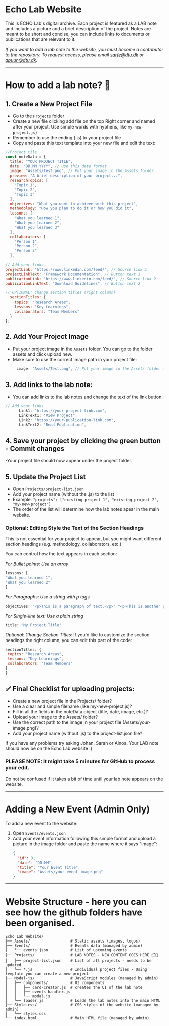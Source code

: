 # Echo Lab Website

This is ECHO Lab's digital archive. Each project is featured as a LAB note and includes a picture and a brief description of the project. Notes are meant to be short and concise, you can include links to documents or publications that are relevant to it.

*If you want to add a lab note to the website, you must become a contributor to the repository. To request access, please email sarfe@dtu.dk or apuun@dtu.dk.*

---

# How to add a lab note? 📝

## 1. Create a New Project File
   - Go to the `Projects` folder
   - Create a new file clicking add file on the top Right corner and named after your project. Use simple words with hyphens, like `my-new-project.js`)
   - Remember to use the ending (.js) to your project file
   - Copy and paste this text template into your new file and edit the text:

   ```javascript
   //Project tile
   const noteData = {
     title: "YOUR PROJECT TITLE",
     date: "DD.MM.YYYY", // Use this date format
     image: "Assets/Test.png", // Put your image in the Assets folder
     preview: "A brief description of your project...",
     researchTopics: [
       "Topic 1",
       "Topic 2",
       "Topic 3"
     ],
     objectives: "What you want to achieve with this project",
     methodology: "How you plan to do it or how you did it",
     lessons: [
       "What you learned 1",
       "What you learned 2",
       "What you learned 3"
     ],
     collaborators: [
       "Person 1",
       "Person 2",
       "Person 3"
     ],

// Add your links
   projectLink: "https://www.linkedin.com/feed/", // Source link 1
   projectLinkText: "Framework Documentation", // Button text 1
   publicationLink: "https://www.linkedin.com/feed/", // Source link 2
   publicationLinkText: "Download Guidelines", // Button text 2

// OPTIONAL: Change section titles (right column)
     sectionTitles: {
       topics: "Research Areas",
       lessons: "Key Learnings",
       collaborators: "Team Members"
     }
   };
   ```

## **2. Add Your Project Image**
   - Put your project image in the `Assets` folder. You can go to the folder assets and click upload new.
   - Make sure to use the correct image path in your project file:
     
```javascript
     image: "Assets/Test.png", // Put your image in the Assets folder and copy the name here
```

## **3. Add links to the lab note**:
   - You can add links to the lab notes and change the text of the link button.

```javascript
// Add your links
      Link1: "https://your-project-link.com",
      LinkText1: "View Project",
      Link2: "https://your-publication-link.com",
      LinkText2: "Read Publication",
```

## **4. Save your project by clicking the green button - Commit changes**
   -Your project file should now appear under the project folder.

## **5. Update the Project List**
   - Open `Projects/project-list.json`
   - Add your project name (without the .js) to the list
   - Example: `"projects": ["existing-project-1", "existing-project-2", "my-new-project"]`
   - The order of the list will determine how the lab notes apear in the main website.
     
### **Optional: Editing Style the Text of the Section Headings**

This is not essential for your project to appear, but you might want different section headings (e.g. methodology, collaborators, etc.)

You can control how the text appears in each section:

*For Bullet points: Use an array*

   ```javascript
   lessons: [
  "What you learned 1",
  "What you learned 2"
]
  ```
   
*For Paragraphs: Use a string with p tags*

   ```javascript
objectives: "<p>This is a paragraph of text.</p>" "<p>This is another piece of text.</p>" 
  ```

*For Single-line text: Use a plain string*

   ```javascript   
title: "My Project Title"
 ```

*Optional: Change Section Titles*: If you'd like to customize the section headings the right column, you can edit this part of the code:

   ```javascript
  sectionTitles: {
    topics: "Research Areas",
    lessons: "Key Learnings",
    collaborators: "Team Members"
  }
} 
 ```


## ✅ Final Checklist for uploading projects:

 - Create a new project file in the Projects/ folder?
 - Use a clear and simple filename (like my-new-project.js)?
 - Fill in all the fields in the noteData object (title, date, image, etc.)?
 - Upload your image to the Assets/ folder?
 - Use the correct path to the image in your project file (Assets/your-image.png)?
 - Add your project name (without .js) to the project-list.json file?

If you have any problems try asking Johan, Sarah or Ainoa. 
Your LAB note should now be on the Echo Lab website :) 

### PLEASE NOTE: It might take 5 minutes for GitHub to process your edit. 
Do not be confused if it takes a bit of time until your lab note appears on the website.


---

# Adding a New Event (Admin Only)

To add a new event to the website:

1. Open `Events/events.json`
2. Add your event information following this simple format and upload a picture in the image folder and paste the name where it says "image":
   ```json
   {
     "id": 3,
     "date": "DD.MM",
     "title": "Your Event Title",
     "image": "Assets/your-event-image.png"
   }

   ```

---

# Website Structure - here you can see how the github folders have been organised.

```
Echo Lab Website/
├── Assets/                  # Static assets (images, logos)
├── Events/                  # Events data (managed by admin)
│   └── events.json          # List of upcoming events
├── Projects/                # LAB NOTES - NEW CONTENT GOES HERE 🗂📝
│   ├── project-list.json    # List of all projects - needs to be updated
│   └── *.js                 # Individual project files - Using template you can create a new project 
├── Modal-js/                # JavaScript modules (managed by admin)
│   ├── components/          # UI components
│   │   ├── card-creator.js  # creates the UI of the lab note
│   │   ├── events-handler.js 
│   │   └── modal.js
│   └── loader.js            # Loads the lab notes into the main HTML
├── Style-css/               # CSS styles of the website (managed by admin)
│   └── styles.css 
└── index.html               # Main HTML file (managed by admin)
```
